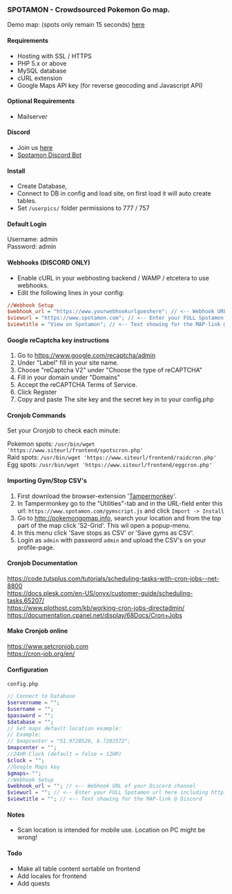 ### SPOTAMON - Crowdsourced Pokemon Go map.
Demo map: (spots only remain 15 seconds) <a href="https://www.spotamon.com/demo/">here</a>

#### Requirements

- Hosting with SSL / HTTPS
- PHP 5.x or above
- MySQL database
- cURL extension
- Google Maps API key (for reverse geocoding and Javascript API)

#### Optional Requirements

- Mailserver

#### Discord

- Join us <a href="https://discordapp.com/invite/spU9p7v">here</a>
- <a href="https://github.com/darkelement1987/spotbot">Spotamon Discord Bot</a> 

#### Install
- Create Database,
- Connect to DB in config and load site, on first load it will auto create tables. 
- Set `/userpics/` folder permissions to 777 / 757

#### Default Login
Username: admin<br>
Password: admin

#### Webhooks (DISCORD ONLY)
- Enable cURL in your webhosting backend / WAMP / etcetera to  use webhooks.
- Edit the following lines in your config:

```ini
//Webhook Setup
$webhook_url = "https://www.yourwebhookurlgoeshere"; // <-- Webhook URL of your Discord channel
$viewurl = "https://www.spotamon.com"; // <-- Enter your FULL Spotamon url here including http:// or https:// example: https://www.mysite.com < NO BACKSLASH AT THE END!
$viewtitle = "View on Spotamon"; // <-- Text showing for the MAP-link @ Discord
```
#### Google reCaptcha key instructions
1. Go to https://www.google.com/recaptcha/admin
2. Under "Label" fill in your site name.
3. Choose "reCaptcha V2" under "Choose the type of reCAPTCHA"
4. Fill in your domain under "Domains"
5. Accept the reCAPTCHA Terms of Service.
6. Click Register
7. Copy and paste The site key and the secret key in to your config.php 

#### Cronjob Commands
Set your Cronjob to check each minute:

Pokemon spots: `/usr/bin/wget 'https://www.siteurl/frontend/spotscron.php'`<br>
Raid spots: `/usr/bin/wget 'https://www.siteurl/frontend/raidcron.php'`<br>
Egg spots: `/usr/bin/wget 'https://www.siteurl/frontend/eggcron.php'`

#### Importing Gym/Stop CSV's

1. First download the browser-extension '<a href="https://tampermonkey.net/">Tampermonkey</a>'.
2. In Tampermonkey go to the "Utilities"-tab and in the URL-field enter this url: `https://www.spotamon.com/gymscript.js` and click `Import -> Install`
3. Go to http://pokemongomap.info, search your location and from the top part of the  map click 'S2-Grid'. This wil open a popup-menu.
4. In this menu click 'Save stops as CSV' or 'Save gyms as CSV'.
5. Login as `admin` with password `admin` and upload the CSV's on your profile-page.

#### Cronjob Documentation

https://code.tutsplus.com/tutorials/scheduling-tasks-with-cron-jobs--net-8800<br>
https://docs.plesk.com/en-US/onyx/customer-guide/scheduling-tasks.65207/<br>
https://www.plothost.com/kb/working-cron-jobs-directadmin/<br>
https://documentation.cpanel.net/display/68Docs/Cron+Jobs

#### Make Cronjob online

https://www.setcronjob.com<br>
https://cron-job.org/en/

#### Configuration

`config.php`
```php
// Connect to Database
$servername = "";
$username = "";
$password = "";
$database = "";
// Set maps default location example: 
// Example:
// $mapcenter = "51.9720526, 6.7202572";
$mapcenter = "";
//24HR-Clock (default = false = 12HR) 
$clock = "";
//Google Maps key
$gmaps= "";
//Webhook Setup
$webhook_url = ""; // <-- Webhook URL of your Discord channel
$viewurl = ""; // <-- Enter your FULL Spotamon url here including http:// or https:// example: https://www.mysite.com < NO BACKSLASH AT THE END!
$viewtitle = ""; // <-- Text showing for the MAP-link @ Discord
```

#### Notes
- Scan location is intended for mobile use. Location on PC might be wrong!

#### Todo
- Make all table content sortable on frontend
- Add locales for frontend
- Add quests
